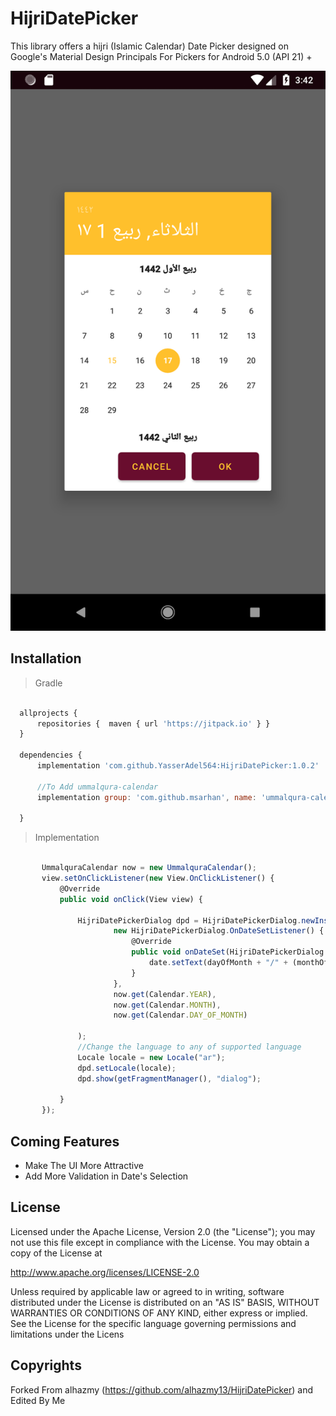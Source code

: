 # HijriDatePicker
This library offers a hijri (Islamic Calendar) Date Picker designed on Google's Material Design Principals For Pickers for Android 5.0 (API 21) +



![ScreenShoot](https://github.com/YasserAdel564/HijriDatePicker/blob/master/app/Screenshot_20201101_154203.png)





## Installation

> Gradle

```javascript

  allprojects {
      repositories {  maven { url 'https://jitpack.io' } }
  }
    
  dependencies {
      implementation 'com.github.YasserAdel564:HijriDatePicker:1.0.2'
      
      //To Add ummalqura-calendar
      implementation group: 'com.github.msarhan', name: 'ummalqura-calendar', version: '1.1.9'

  }
  ```
  
 >Implementation
 
 ```javascript

        UmmalquraCalendar now = new UmmalquraCalendar();
        view.setOnClickListener(new View.OnClickListener() {
            @Override
            public void onClick(View view) {

                HijriDatePickerDialog dpd = HijriDatePickerDialog.newInstance(
                        new HijriDatePickerDialog.OnDateSetListener() {
                            @Override
                            public void onDateSet(HijriDatePickerDialog view, int year, int monthOfYear, int dayOfMonth) {
                                date.setText(dayOfMonth + "/" + (monthOfYear + 1) + "/" + year);
                            }
                        },
                        now.get(Calendar.YEAR),
                        now.get(Calendar.MONTH),
                        now.get(Calendar.DAY_OF_MONTH)

                );
                //Change the language to any of supported language
                Locale locale = new Locale("ar");
                dpd.setLocale(locale);
                dpd.show(getFragmentManager(), "dialog");

            }
        });
  ```
  
  
  ## Coming Features
 * Make The UI More Attractive
 * Add More Validation in Date's Selection

 
 ## License
 
Licensed under the Apache License, Version 2.0 (the "License");
you may not use this file except in compliance with the License.
You may obtain a copy of the License at

http://www.apache.org/licenses/LICENSE-2.0

Unless required by applicable law or agreed to in writing, software
distributed under the License is distributed on an "AS IS" BASIS,
WITHOUT WARRANTIES OR CONDITIONS OF ANY KIND, either express or implied.
See the License for the specific language governing permissions and
limitations under the Licens


 ## Copyrights

 Forked From alhazmy (https://github.com/alhazmy13/HijriDatePicker) and Edited By Me
